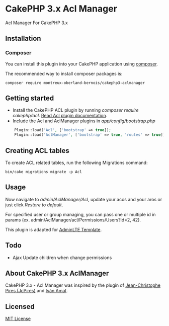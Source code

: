 # CakePHP 3.x Acl Manager
Acl Manager For CakePHP 3.x 

## Installation

### Composer

You can install this plugin into your CakePHP application using [composer](http://getcomposer.org).

The recommended way to install composer packages is:

```
composer require montreux-oberland-bernois/cakephp3-aclmanager
```

## Getting started

* Install the CakePHP ACL plugin by running *composer require cakephp/acl*. [Read Acl plugin documentation](https://github.com/cakephp/acl).
* Include the Acl and AclManager plugins in *app/config/bootstrap.php*

```php
    Plugin::load('Acl', ['bootstrap' => true]);
    Plugin::load('AclManager', ['bootstrap' => true, 'routes' => true]);
```

## Creating ACL tables

To create ACL related tables, run the following Migrations command:

    bin/cake migrations migrate -p Acl

## Usage

Now navigate to *admin/AclManager/Acl*, update your acos and your aros or just click *Restore to default*.

For specified user or group managing, you can pass one or multiple id in params (ex. admin/AclManager/acl/Permissions/Users?id=2, 42).

This plugin is adapted for [AdminLTE Template](https://almsaeedstudio.com/themes/AdminLTE).

## Todo

* Ajax Update children when change permissions 

## About CakePHP 3.x AclManager

CakePHP 3.x - Acl Manager was inspired by the plugin of [Jean-Christophe Pires (JcPires)](https://github.com/JcPires/CakePhp3-AclManager) and [Iván Amat](https://github.com/ivanamat/cakephp3-aclmanager).

## Licensed

[MIT License](https://opensource.org/licenses/MIT)
